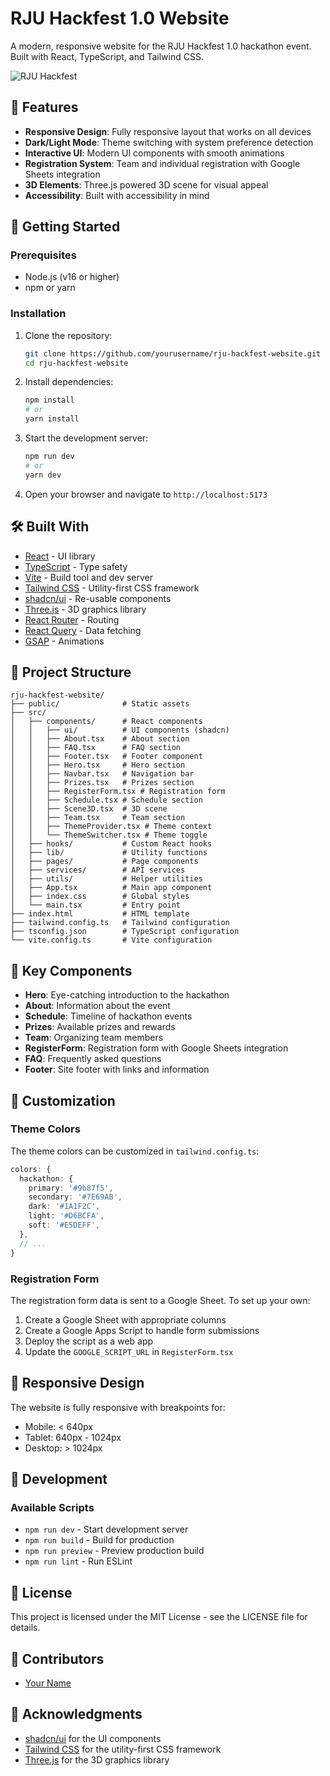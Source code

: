 # RJU Hackfest 1.0 Website

A modern, responsive website for the RJU Hackfest 1.0 hackathon event. Built with React, TypeScript, and Tailwind CSS.

![RJU Hackfest](https://via.placeholder.com/800x400?text=RJU+Hackfest+1.0)

## 🌟 Features

- **Responsive Design**: Fully responsive layout that works on all devices
- **Dark/Light Mode**: Theme switching with system preference detection
- **Interactive UI**: Modern UI components with smooth animations
- **Registration System**: Team and individual registration with Google Sheets integration
- **3D Elements**: Three.js powered 3D scene for visual appeal
- **Accessibility**: Built with accessibility in mind

## 🚀 Getting Started

### Prerequisites

- Node.js (v16 or higher)
- npm or yarn

### Installation

1. Clone the repository:
   ```bash
   git clone https://github.com/yourusername/rju-hackfest-website.git
   cd rju-hackfest-website
   ```

2. Install dependencies:
   ```bash
   npm install
   # or
   yarn install
   ```

3. Start the development server:
   ```bash
   npm run dev
   # or
   yarn dev
   ```

4. Open your browser and navigate to `http://localhost:5173`

## 🛠️ Built With

- [React](https://reactjs.org/) - UI library
- [TypeScript](https://www.typescriptlang.org/) - Type safety
- [Vite](https://vitejs.dev/) - Build tool and dev server
- [Tailwind CSS](https://tailwindcss.com/) - Utility-first CSS framework
- [shadcn/ui](https://ui.shadcn.com/) - Re-usable components
- [Three.js](https://threejs.org/) - 3D graphics library
- [React Router](https://reactrouter.com/) - Routing
- [React Query](https://tanstack.com/query/latest) - Data fetching
- [GSAP](https://greensock.com/gsap/) - Animations

## 📁 Project Structure

```
rju-hackfest-website/
├── public/              # Static assets
├── src/
│   ├── components/      # React components
│   │   ├── ui/          # UI components (shadcn)
│   │   ├── About.tsx    # About section
│   │   ├── FAQ.tsx      # FAQ section
│   │   ├── Footer.tsx   # Footer component
│   │   ├── Hero.tsx     # Hero section
│   │   ├── Navbar.tsx   # Navigation bar
│   │   ├── Prizes.tsx   # Prizes section
│   │   ├── RegisterForm.tsx # Registration form
│   │   ├── Schedule.tsx # Schedule section
│   │   ├── Scene3D.tsx  # 3D scene
│   │   ├── Team.tsx     # Team section
│   │   ├── ThemeProvider.tsx # Theme context
│   │   └── ThemeSwitcher.tsx # Theme toggle
│   ├── hooks/           # Custom React hooks
│   ├── lib/             # Utility functions
│   ├── pages/           # Page components
│   ├── services/        # API services
│   ├── utils/           # Helper utilities
│   ├── App.tsx          # Main app component
│   ├── index.css        # Global styles
│   └── main.tsx         # Entry point
├── index.html           # HTML template
├── tailwind.config.ts   # Tailwind configuration
├── tsconfig.json        # TypeScript configuration
└── vite.config.ts       # Vite configuration
```

## 🧩 Key Components

- **Hero**: Eye-catching introduction to the hackathon
- **About**: Information about the event
- **Schedule**: Timeline of hackathon events
- **Prizes**: Available prizes and rewards
- **Team**: Organizing team members
- **RegisterForm**: Registration form with Google Sheets integration
- **FAQ**: Frequently asked questions
- **Footer**: Site footer with links and information

## 🎨 Customization

### Theme Colors

The theme colors can be customized in `tailwind.config.ts`:

```typescript
colors: {
  hackathon: {
    primary: '#9b87f5',
    secondary: '#7E69AB',
    dark: '#1A1F2C',
    light: '#D6BCFA',
    soft: '#E5DEFF',
  },
  // ...
}
```

### Registration Form

The registration form data is sent to a Google Sheet. To set up your own:

1. Create a Google Sheet with appropriate columns
2. Create a Google Apps Script to handle form submissions
3. Deploy the script as a web app
4. Update the `GOOGLE_SCRIPT_URL` in `RegisterForm.tsx`

## 📱 Responsive Design

The website is fully responsive with breakpoints for:
- Mobile: < 640px
- Tablet: 640px - 1024px
- Desktop: > 1024px

## 🔧 Development

### Available Scripts

- `npm run dev` - Start development server
- `npm run build` - Build for production
- `npm run preview` - Preview production build
- `npm run lint` - Run ESLint

## 📄 License

This project is licensed under the MIT License - see the LICENSE file for details.

## 👥 Contributors

- [Your Name](https://github.com/yourusername)

## 🙏 Acknowledgments

- [shadcn/ui](https://ui.shadcn.com/) for the UI components
- [Tailwind CSS](https://tailwindcss.com/) for the utility-first CSS framework
- [Three.js](https://threejs.org/) for the 3D graphics library
